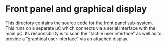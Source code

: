 Front panel and graphical display
=================================

This directory contains the source code for the front panel sub-system.
This runs on a separate µC which connects via a serial interface with the
main µC. Its responsibility is to scan the ”tactile user interface” as
well as to provide a “graphical user interface” via an attached display.
